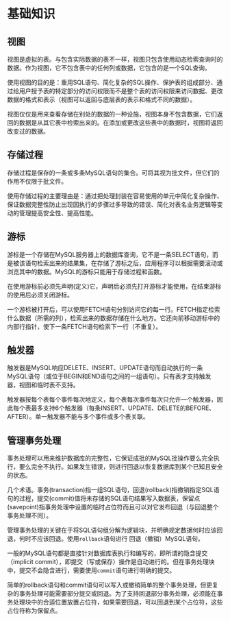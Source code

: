 # 基础知识

## 视图

视图是虚拟的表。与包含实际数据的表不一样，视图只包含使用动态检索查询时的数据。作为视图，它不包含表中的任何列或数据，它包含的是一个SQL查询。

使用视图的目的是：重用SQL语句、简化复杂的SQL操作、保护表的组成部分、通过给用户授予表的特定部分的访问权限而不是整个表的访问权限来访问数据、更改数据的格式和表示（视图可以返回与底层表的表示和格式不同的数据）。

视图仅仅是用来查看存储在别处的数据的一种设施，视图本身不包含数据，它们返回的数据是从其它表中检索出来的。在添加或更改这些表中的数据时，视图将返回改变过的数据。

## 存储过程

存储过程是保存的一条或多条MySQL语句的集合。可将其视为批文件，但它们的作用不仅限于批文件。

使用存储过程的主要理由是：通过把处理封装在容易使用的单元中简化复杂操作、保证数据完整性防止出现因执行的步骤过多导致的错误、简化对表名业务逻辑等变动的管理提高安全性、提高性能。

## 游标

游标是一个存储在MySQL服务器上的数据库查询，它不是一条SELECT语句，而是被该语句检索出来的结果集，在存储了游标之后，应用程序可以根据需要滚动或浏览其中的数据。MySQL的游标只能用于存储过程和函数。

在使用游标前必须先声明(定义)它，声明后必须先打开游标才能使用，在结束游标的使用后必须关闭游标。

一个游标被打开后，可以使用FETCH语句分别访问它的每一行。FETCH指定检索什么数据（所需的列），检索出来的数据存储在什么地方。它还向前移动游标中的内部行指针，使下一条FETCH语句检索下一行（不重复）。

## 触发器

触发器是MySQL响应DELETE、INSERT、UPDATE语句而自动执行的一条MySQL语句（或位于BEGIN和END语句之间的一组语句）。只有表才支持触发器，视图和临时表不支持。

触发器按每个表每个事件每次地定义，每个表每次事件每次只允许一个触发器，因此每个表最多支持6个触发器（每条INSERT、UPDATE、DELETE的BEFORE、AFTER）。单一触发器不能与多个事件或多个表关联。

## 管理事务处理

事务处理可以用来维护数据库的完整性，它保证成批的MySQL批操作要么完全执行，要么完全不执行。如果发生错误，则进行回退以恢复数据库到某个已知且安全的状态。

几个术语。事务(transaction)指一组SQL语句，回退(rollback)指撤销指定SQL语句的过程，提交(commit)值将未存储的SQL语句结果写入数据表，保留点(savepoint)指事务处理中设置的临时占位符而且可以对它发布回退（与回退整个事务处理不同）。

管理事务处理的关键在于将SQL语句组分解为逻辑块，并明确规定数据何时应该回退，何时不应该回退。使用`rollback`语句进行 回退（撤销）MySQL语句。

一般的MySQL语句都是直接针对数据库表执行和编写的，即所谓的隐含提交（implicit commit），即提交（写或保存）操作是自动进行的。但在事务处理块中，提交不会隐含进行，需要使用`commit`语句进行明确的提交。

简单的rollback语句和commit语句可以写入或撤销简单的整个事务处理，但更复杂的事务处理可能需要部分提交或回退。为了支持回退部分事务处理，必须能在事务处理块中的合适位置放置占位符，如果需要回退，可以回退到某个占位符，这些占位符称为保留点。
